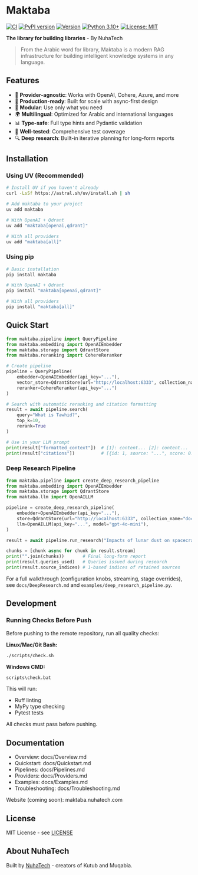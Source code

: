 # Maktaba

[![CI](https://github.com/nuhatech/maktaba/actions/workflows/ci.yml/badge.svg)](https://github.com/nuhatech/maktaba/actions/workflows/ci.yml)
[![PyPI version](https://badge.fury.io/py/maktaba.svg)](https://badge.fury.io/py/maktaba)
[![Version](https://img.shields.io/badge/version-0.1.7-blue.svg)](https://github.com/nuhatech/maktaba/releases)
[![Python 3.10+](https://img.shields.io/badge/python-3.10+-blue.svg)](https://www.python.org/downloads/)
[![License: MIT](https://img.shields.io/badge/License-MIT-yellow.svg)](https://opensource.org/licenses/MIT)

**The library for building libraries** - By NuhaTech

> From the Arabic word for library, Maktaba is a modern RAG infrastructure for building intelligent knowledge systems in any language.

## Features

- 🔌 **Provider-agnostic**: Works with OpenAI, Cohere, Azure, and more
- 🚀 **Production-ready**: Built for scale with async-first design
- 🧩 **Modular**: Use only what you need
- 🌍 **Multilingual**: Optimized for Arabic and international languages
- 📊 **Type-safe**: Full type hints and Pydantic validation
- 🧪 **Well-tested**: Comprehensive test coverage
- 🔍 **Deep research**: Built-in iterative planning for long-form reports

## Installation

### Using UV (Recommended)

```bash
# Install UV if you haven't already
curl -LsSf https://astral.sh/uv/install.sh | sh

# Add maktaba to your project
uv add maktaba

# With OpenAI + Qdrant
uv add "maktaba[openai,qdrant]"

# With all providers
uv add "maktaba[all]"
```

### Using pip

```bash
# Basic installation
pip install maktaba

# With OpenAI + Qdrant
pip install "maktaba[openai,qdrant]"

# With all providers
pip install "maktaba[all]"
```

## Quick Start

```python
from maktaba.pipeline import QueryPipeline
from maktaba.embedding import OpenAIEmbedder
from maktaba.storage import QdrantStore
from maktaba.reranking import CohereReranker

# Create pipeline
pipeline = QueryPipeline(
    embedder=OpenAIEmbedder(api_key="..."),
    vector_store=QdrantStore(url="http://localhost:6333", collection_name="docs"),
    reranker=CohereReranker(api_key="...")
)

# Search with automatic reranking and citation formatting
result = await pipeline.search(
    query="What is Tawhid?",
    top_k=10,
    rerank=True
)

# Use in your LLM prompt
print(result["formatted_context"])  # [1]: content... [2]: content...
print(result["citations"])          # [{id: 1, source: "...", score: 0.95}, ...]
```

### Deep Research Pipeline

```python
from maktaba.pipeline import create_deep_research_pipeline
from maktaba.embedding import OpenAIEmbedder
from maktaba.storage import QdrantStore
from maktaba.llm import OpenAILLM

pipeline = create_deep_research_pipeline(
    embedder=OpenAIEmbedder(api_key="..."),
    store=QdrantStore(url="http://localhost:6333", collection_name="docs"),
    llm=OpenAILLM(api_key="...", model="gpt-4o-mini"),
)

result = await pipeline.run_research("Impacts of lunar dust on spacecraft design")

chunks = [chunk async for chunk in result.stream]
print("".join(chunks))       # Final long-form report
print(result.queries_used)   # Queries issued during research
print(result.source_indices) # 1-based indices of retained sources
```

For a full walkthrough (configuration knobs, streaming, stage overrides), see `docs/DeepResearch.md` and `examples/deep_research_pipeline.py`.

## Development

### Running Checks Before Push

Before pushing to the remote repository, run all quality checks:

**Linux/Mac/Git Bash:**
```bash
./scripts/check.sh
```

**Windows CMD:**
```cmd
scripts\check.bat
```

This will run:
- Ruff linting
- MyPy type checking
- Pytest tests

All checks must pass before pushing.

## Documentation

- Overview: docs/Overview.md
- Quickstart: docs/Quickstart.md
- Pipelines: docs/Pipelines.md
- Providers: docs/Providers.md
- Examples: docs/Examples.md
- Troubleshooting: docs/Troubleshooting.md

Website (coming soon): maktaba.nuhatech.com

## License

MIT License - see [LICENSE](LICENSE)

## About NuhaTech

Built by [NuhaTech](https://nuhatech.com) - creators of Kutub and Muqabia.
